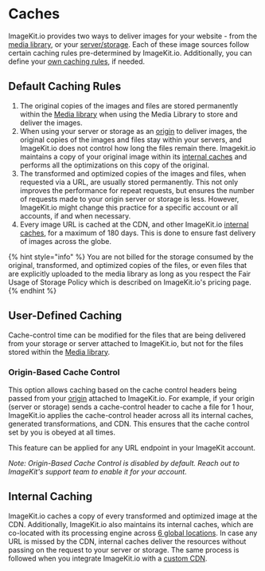 # Caches

ImageKit.io provides two ways to deliver images for your website - from the [media library](../media-library/overview/), or your [server/storage](../integration/configure-origin/). Each of these image sources follow certain caching rules pre-determined by ImageKit.io. Additionally, you can define your [own caching rules](caches.md#user-defined-caching), if needed.

## Default Caching Rules

1. The original copies of the images and files are stored permanently within the [Media library](../media-library/overview/) when using the Media Library to store and deliver the images.
2. When using your server or storage as an [origin](../integration/configure-origin/) to deliver images, the original copies of the images and files stay within your servers, and ImageKit.io does not control how long the files remain there. Imagekit.io maintains a copy of your original image within its [internal caches](caches.md#internal-caching) and performs all the optimizations on this copy of the original.
3. The transformed and optimized copies of the images and files, when requested via a URL, are usually stored permanently. This not only improves the performance for repeat requests, but ensures the number of requests made to your origin server or storage is less. However, ImageKit.io might change this practice for a specific account or all accounts, if and when necessary.
4. Every image URL is cached at the CDN, and other ImageKit.io [internal caches](caches.md#internal-caching), for a maximum of 180 days. This is done to ensure fast delivery of images across the globe.

{% hint style="info" %}
You are not billed for the storage consumed by the original, transformed, and optimized copies of the files, or even files that are explicitly uploaded to the media library as long as you respect the Fair Usage of Storage Policy which is described on ImageKit.io's pricing page.
{% endhint %}

## User-Defined Caching

Cache-control time can be modified for the files that are being delivered from your storage or server attached to ImageKit.io, but not for the files stored within the [Media library](../media-library/overview/).

### Origin-Based Cache Control

This option allows caching based on the cache control headers being passed from your [origin](../integration/configure-origin/) attached to ImageKit.io. For example, if your origin (server or storage) sends a cache-control header to cache a file for 1 hour, ImageKit.io applies the cache-control header across all its internal caches, generated transformations, and CDN. This ensures that the cache control set by you is obeyed at all times.

This feature can be applied for any URL endpoint in your ImageKit account.

*Note: Origin-Based Cache Control is disabled by default. Reach out to ImageKit's support team to enable it for your account.*

## Internal Caching

ImageKit.io caches a copy of every transformed and optimized image at the CDN. Additionally, ImageKit.io also maintains its internal caches, which are co-located with its processing engine across [6 global locations](../media-library/overview/#where-is-the-imagekit-io-media-library-available-geographically). In case any URL is missed by the CDN, internal caches deliver the resources without passing on the request to your server or storage. The same process is followed when you integrate ImageKit.io with a [custom CDN](../testing-and-infrastructure-setup/integrate-with-your-cdn.md).
